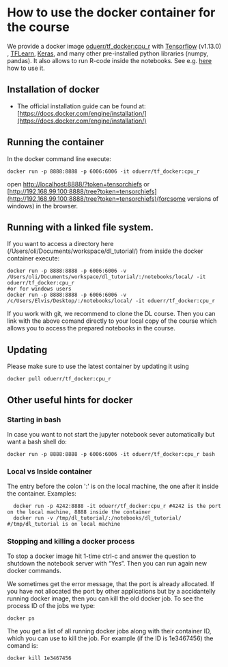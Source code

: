 # How to use the docker container for the course


We provide a docker image [oduerr/tf_docker:cpu_r](ttf_docker) with [Tensorflow](http://www.tensorflow.org) (v1.13.0) , [TFLearn](http://tflearn.org/), [Keras](https://keras.io/), and many other pre-installed python libraries (numpy, pandas). It also allows to run R-code inside the notebooks. See e.g. [here](https://github.com/oduerr/tf_docker/blob/cpu_r/notebooks/UseR.ipynb) how to use it.

## Installation of docker

* The official installation guide can be found at: [https://docs.docker.com/engine/installation/](https://docs.docker.com/engine/installation/)



## Running the container
In the docker command line execute:

```
docker run -p 8888:8888 -p 6006:6006 -it oduerr/tf_docker:cpu_r
```
open [http://localhost:8888/?token=tensorchiefs](http://localhost:8888/?token=tensorchiefs) or [http://192.168.99.100:8888/tree?token=tensorchiefs](http://192.168.99.100:8888/tree?token=tensorchiefs)(forcsome versions of windows) in the browser. 

## Running with a linked file system.
If you want to access a directory here (/Users/oli/Documents/workspace/dl_tutorial/) from inside the docker container execute:

```
docker run -p 8888:8888 -p 6006:6006 -v /Users/oli/Documents/workspace/dl_tutorial/:/notebooks/local/ -it oduerr/tf_docker:cpu_r
#or for windows users
docker run -p 8888:8888 -p 6006:6006 -v /c/Users/Elvis/Desktop/:/notebooks/local/ -it oduerr/tf_docker:cpu_r
```

If you work with git, we recommend to clone the DL course. Then you can link with the above comand directly to your local copy of the course which allows you to access the prepared notebooks in the course. 

## Updating
Please make sure to use the latest container by updating it using 

```
docker pull oduerr/tf_docker:cpu_r
```

## Other useful hints for docker

### Starting in bash
In case you want to not start the jupyter notebook sever automatically but want a bash shell do:

```
docker run -p 8888:8888 -p 6006:6006 -it oduerr/tf_docker:cpu_r bash
```

### Local vs Inside container
The entry before the colon ':' is on the local machine, the one after it inside the container. Examples:

```
  docker run -p 4242:8888 -it oduerr/tf_docker:cpu_r #4242 is the port on the local machine, 8888 inside the container
  docker run -v /tmp/dl_tutorial/:/notebooks/dl_tutorial/ #/tmp/dl_tutorial is on local machine
```

### Stopping and killing a docker process

To stop a docker image hit 1-time ctrl-c and answer the question to shutdown the notebook server with “Yes”.
Then you can run again new docker commands.

We sometimes get the error message, that the port is already allocated. If you have not allocated the port by other applications but by a accidantelly running docker image, then you can kill the old docker job. To see the process ID of the jobs we type:

```
docker ps 
```

The you get a list of all running docker jobs along with their container ID, which you can use to kill the job. For example (if the ID is 1e3467456) the comand is:
```
docker kill 1e3467456 
```











